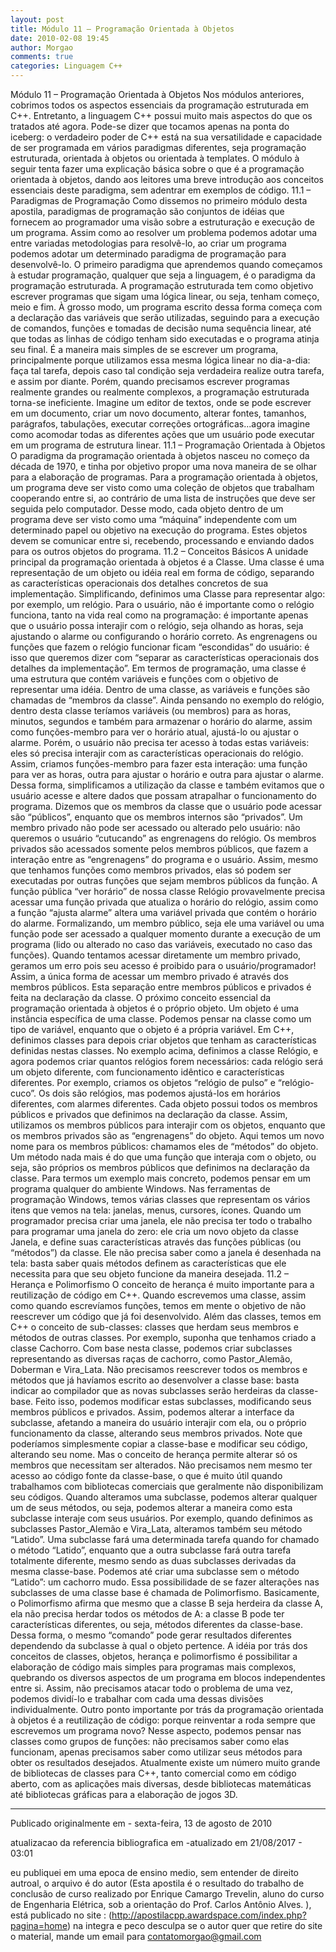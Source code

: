 ```yaml
---
layout: post
title: Módulo 11 – Programação Orientada à Objetos
date: 2010-02-08 19:45
author: Morgao
comments: true
categories: Linguagem C++
---
```

Módulo 11 – Programação Orientada à Objetos
Nos módulos anteriores, cobrimos todos os aspectos essenciais da programação estruturada em C++. Entretanto, a linguagem C++ possui muito mais aspectos do que os tratados até agora. Pode-se dizer que tocamos apenas na ponta do iceberg: o verdadeiro poder de C++ está na sua versatilidade e capacidade de ser programada em vários paradigmas diferentes, seja programação estruturada, orientada à objetos ou orientada à templates. O módulo à seguir tenta fazer uma explicação básica sobre o que é a programação orientada à objetos, dando aos leitores uma breve introdução aos conceitos essenciais deste paradigma, sem adentrar em exemplos de código.
11.1 – Paradigmas de Programação
Como dissemos no primeiro módulo desta apostila, paradigmas de programação são conjuntos de idéias que fornecem ao programador uma visão sobre a estruturação e execução de um programa. Assim como ao resolver um problema podemos adotar uma entre variadas metodologias para resolvê-lo, ao criar um programa podemos adotar um determinado paradigma de programação para desenvolvê-lo.
O primeiro paradigma que aprendemos quando começamos à estudar programação, qualquer que seja a linguagem, é o paradigma da programação estruturada. A programação estruturada tem como objetivo escrever programas que sigam uma lógica linear, ou seja, tenham começo, meio e fim. À grosso modo, um programa escrito dessa forma começa com a declaração das variáveis que serão utilizadas, seguindo para a execução de comandos, funções e tomadas de decisão numa sequência linear, até que todas as linhas de código tenham sido executadas e o programa atinja seu final. É a maneira mais simples de se escrever um programa, principalmente porque utilizamos essa mesma lógica linear no dia-a-dia: faça tal tarefa, depois caso tal condição seja verdadeira realize outra tarefa, e assim por diante. Porém, quando precisamos escrever programas realmente grandes ou realmente complexos, a programação estruturada torna-se ineficiente. Imagine um editor de textos, onde se pode escrever em um documento, criar um novo documento, alterar fontes, tamanhos, parágrafos, tabulações, executar correções ortográficas...agora imagine como acomodar todas as diferentes ações que um usuário pode executar em um programa de estrutura linear.
11.1 – Programação Orientada à Objetos
O paradigma da programação orientada à objetos nasceu no começo da década de 1970, e tinha por objetivo propor uma nova maneira de se olhar para a elaboração de programas. Para a programação orientada à objetos, um programa deve ser visto como uma coleção de objetos que trabalham cooperando entre si, ao contrário de uma lista de instruções que deve ser seguida pelo computador. Desse modo, cada objeto dentro de um programa deve ser visto como uma “máquina” independente com um determinado papel ou objetivo na execução do programa. Estes objetos devem se comunicar entre si, recebendo, processando e enviando dados para os outros objetos do programa.
11.2 – Conceitos Básicos
A unidade principal da programação orientada à objetos é a Classe. Uma classe é uma representação de um objeto ou idéia real em forma de código, separando as características operacionais dos detalhes concretos de sua implementação. Simplificando, definimos uma Classe para representar algo: por exemplo, um relógio. Para o usuário, não é importante como o relógio funciona, tanto na vida real como na programação: é importante apenas que o usuário possa interajir com o relógio, seja olhando as horas, seja ajustando o alarme ou configurando o horário correto. As engrenagens ou funções que fazem o relógio funcionar ficam “escondidas” do usuário: é isso que queremos dizer com “separar as características operacionais dos detalhes da implementação”.
Em termos de programação, uma classe é uma estrutura que contém variáveis e funções com o objetivo de representar uma idéia. Dentro de uma classe, as variáveis e funções são chamadas de “membros da classe”. Ainda pensando no exemplo do relógio, dentro desta classe teríamos variáveis (ou membros) para as horas, minutos, segundos e também para armazenar o horário do alarme, assim como funções-membro para ver o horário atual, ajustá-lo ou ajustar o alarme. Porém, o usuário não precisa ter acesso à todas estas variáveis: eles só precisa interajir com as características operacionais do relógio. Assim, criamos funções-membro para fazer esta interação: uma função para ver as horas, outra para ajustar o horário e outra para ajustar o alarme. Dessa forma, simplificamos a utilização da classe e também evitamos que o usuário acesse e altere dados que possam atrapalhar o funcionamento do programa.
Dizemos que os membros da classe que o usuário pode acessar são “públicos”, enquanto que os membros internos são “privados”. Um membro privado não pode ser acessado ou alterado pelo usuário: não queremos o usuário “cutucando” as engrenagens do relógio. Os membros privados são acessados somente pelos membros públicos, que fazem a interação entre as “engrenagens” do programa e o usuário. Assim, mesmo que tenhamos funções como membros privados, elas só podem ser executadas por outras funções que sejam membros públicos da função. A função pública “ver horário” de nossa classe Relógio provavelmente precisa acessar uma função privada que atualiza o horário do relógio, assim como a função “ajusta alarme” altera uma variável privada que contém o horário do alarme.
Formalizando, um membro público, seja ele uma variável ou uma função pode ser acessado a qualquer momento durante a execução de um programa (lido ou alterado no caso das variáveis, executado no caso das funções). Quando tentamos acessar diretamente um membro privado, geramos um erro pois seu acesso é proibido para o usuário/programador! Assim, a única forma de acessar um membro privado é através dos membros públicos. Esta separação entre membros públicos e privados é feita na declaração da classe.
O próximo conceito essencial da programação orientada à objetos é o próprio objeto. Um objeto é uma instância específica de uma classe. Podemos pensar na classe como um tipo de variável, enquanto que o objeto é a própria variável. Em C++, definimos classes para depois criar objetos que tenham as características definidas nestas classes. No exemplo acima, definimos a classe Relógio, e agora podemos criar quantos relógios forem necessários: cada relógio será um objeto diferente, com funcionamento idêntico e características diferentes. Por exemplo, criamos os objetos “relógio de pulso” e “relógio-cuco”. Os dois são relógios, mas podemos ajustá-los em horários diferentes, com alarmes diferentes. Cada objeto possui todos os membros públicos e privados que definimos na declaração da classe. Assim, utilizamos os membros públicos para interajir com os objetos, enquanto que os membros privados são as “engrenagens” do objeto. Aqui temos um novo nome para os membros públicos: chamamos eles de “métodos” do objeto. Um método nada mais é do que uma função que interaja com o objeto, ou seja, são próprios os membros públicos que definimos na declaração da classe.
Para termos um exemplo mais concreto, podemos pensar em um programa qualquer do ambiente Windows. Nas ferramentas de programação Windows, temos várias classes que representam os vários itens que vemos na tela: janelas, menus, cursores, ícones. Quando um programador precisa criar uma janela, ele não precisa ter todo o trabalho para programar uma janela do zero: ele cria um novo objeto da classe Janela, e define suas características através das funções públicas (ou “métodos”) da classe. Ele não precisa saber como a janela é desenhada na tela: basta saber quais métodos definem as características que ele necessita para que seu objeto funcione da maneira desejada.
11.2 – Herança e Polimorfismo
O conceito de herança é muito importante para a reutilização de código em C++. Quando escrevemos uma classe, assim como quando escrevíamos funções, temos em mente o objetivo de não reescrever um código que já foi desenvolvido. Além das classes, temos em C++ o conceito de sub-classes: classes que herdam seus membros e métodos de outras classes. Por exemplo, suponha que tenhamos criado a classe Cachorro. Com base nesta classe, podemos criar subclasses representando as diversas raças de cachorro, como Pastor_Alemão, Doberman e Vira_Lata. Não precisamos reescrever todos os membros e métodos que já havíamos escrito ao desenvolver a classe base: basta indicar ao compilador que as novas subclasses serão herdeiras da classe-base. Feito isso, podemos modificar estas subclasses, modificando seus membros públicos e privados. Assim, podemos alterar a interface da subclasse, afetando a maneira do usuário interajir com ela, ou o próprio funcionamento da classe, alterando seus membros privados.
Note que poderíamos simplesmente copiar a classe-base e modificar seu código, alterando seu nome. Mas o conceito de herança permite alterar só os membros que necessitam ser alterados. Não precisamos nem mesmo ter acesso ao código fonte da classe-base, o que é muito útil quando trabalhamos com bibliotecas comerciais que geralmente não disponibilizam seu códigos.
Quando alteramos uma subclasse, podemos alterar qualquer um de seus métodos, ou seja, podemos alterar a maneira como esta subclasse interaje com seus usuários. Por exemplo, quando definimos as subclasses Pastor_Alemão e Vira_Lata, alteramos também seu método “Latido”. Uma subclasse fará uma determinada tarefa quando for chamado o método “Latido”, enquanto que a outra subclasse fará outra tarefa totalmente diferente, mesmo sendo as duas subclasses derivadas da mesma classe-base. Podemos até criar uma subclasse sem o método “Latido”: um cachorro mudo. Essa possibilidade de se fazer alterações nas subclasses de uma classe base é chamada de Polimorfismo. Basicamente, o Polimorfismo afirma que mesmo que a classe B seja herdeira da classe A, ela não precisa herdar todos os métodos de A: a classe B pode ter características diferentes, ou seja, métodos diferentes da classe-base. Dessa forma, o mesmo “comando” pode gerar resultados diferentes dependendo da subclasse à qual o objeto pertence.
A idéia por trás dos conceitos de classes, objetos, herança e polimorfismo é possibilitar a elaboração de código mais simples para programas mais complexos, quebrando os diversos aspectos de um programa em blocos independentes entre si. Assim, não precisamos atacar todo o problema de uma vez, podemos dividí-lo e trabalhar com cada uma dessas divisões individualmente. Outro ponto importante por trás da programação orientada à objetos é a reutilização de código: porque reinventar a roda sempre que escrevemos um programa novo? Nesse aspecto, podemos pensar nas classes como grupos de funções: não precisamos saber como elas funcionam, apenas precisamos saber como utilizar seus métodos para obter os resultados desejados. Atualmente existe um número muito grande de bibliotecas de classes para C++, tanto comercial como em código aberto, com as aplicações mais diversas, desde bibliotecas matemáticas até bibliotecas gráficas para a elaboração de jogos 3D.

-------------------------------------------------------------------------------------------------------------

Publicado originalmente em - sexta-feira, 13 de agosto de 2010

atualizacao da referencia bibliografica em -atualizado em 21/08/2017 - 03:01

eu publiquei em uma epoca de ensino medio, sem entender de direito autroal, o arquivo é do autor (Esta apostila é o resultado do trabalho de conclusão de curso realizado por Enrique Camargo Trevelin, aluno do curso de Engenharia Elétrica, sob a orientação do Prof. Carlos Antônio Alves. ), está publicado no site : (http://apostilacpp.awardspace.com/index.php?pagina=home) na integra e peco desculpa se o autor quer que retire do site o material, mande um email para
contatomorgao@gmail.com